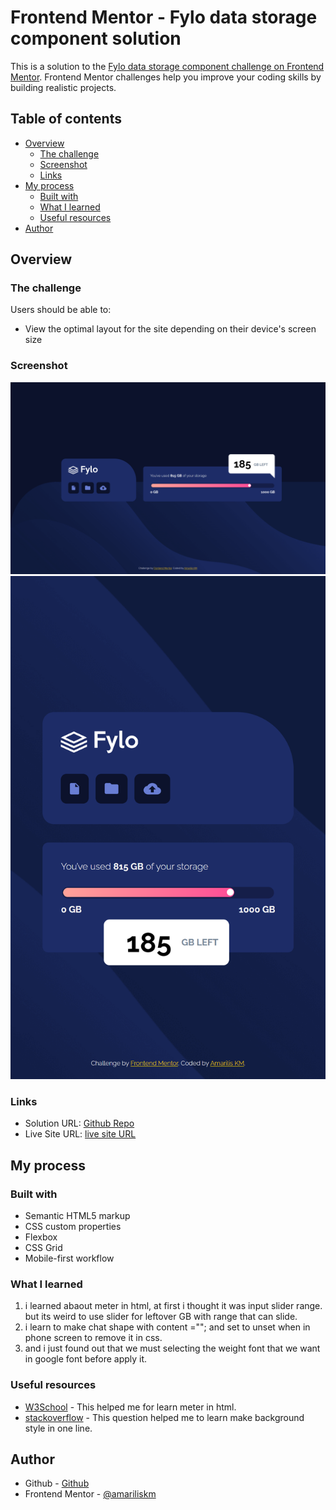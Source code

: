 # Frontend Mentor - Fylo data storage component solution

This is a solution to the [Fylo data storage component challenge on Frontend Mentor](https://www.frontendmentor.io/challenges/fylo-data-storage-component-1dZPRbV5n). Frontend Mentor challenges help you improve your coding skills by building realistic projects. 

## Table of contents

- [Overview](#overview)
  - [The challenge](#the-challenge)
  - [Screenshot](#screenshot)
  - [Links](#links)
- [My process](#my-process)
  - [Built with](#built-with)
  - [What I learned](#what-i-learned)
  - [Useful resources](#useful-resources)
- [Author](#author)


## Overview

### The challenge

Users should be able to:

- View the optimal layout for the site depending on their device's screen size

### Screenshot

![desktop](results/desktop_fix.png)
![mobile](results/mobile_fix.png)


### Links

- Solution URL: [Github Repo](https://your-solution-url.com)
- Live Site URL: [live site URL](https://your-live-site-url.com)

## My process

### Built with

- Semantic HTML5 markup
- CSS custom properties
- Flexbox
- CSS Grid
- Mobile-first workflow


### What I learned

1. i learned abaout meter in html, at first i thought it was input slider range. but its weird to use slider for leftover GB with range that can slide.
2. i learn to make chat shape with content =""; and set to unset when in phone screen to remove it in css.
3. and i just found out that we must selecting the weight font that we want in google font before apply it.

### Useful resources

- [W3School](https://www.w3schools.com/) - This helped me for learn meter in html.
- [stackoverflow](https://stackoverflow.com/questions/33419754/single-line-shorthand-background-style) - This question helped me to learn make background style in one line.


## Author

- Github - [Github](https://github.com/amariliskm)
- Frontend Mentor - [@amariliskm](https://www.frontendmentor.io/profile/amariliskm)

